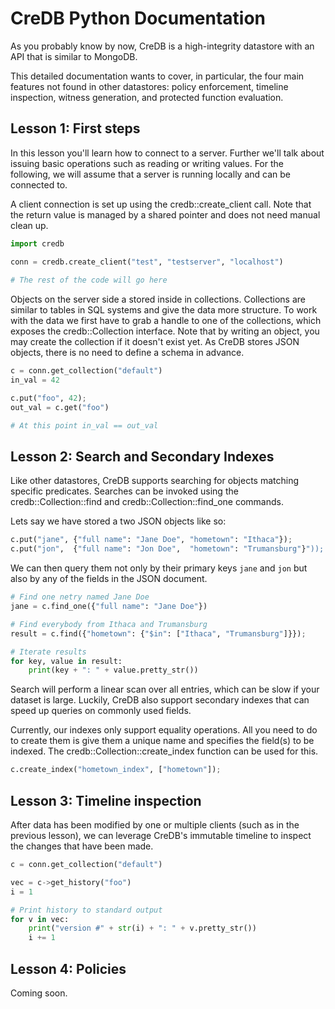 # CreDB Python Documentation

As you probably know by now, CreDB is a high-integrity datastore with an API that is similar to MongoDB.

This detailed documentation wants to cover, in particular, the four main features not found in other datastores:
policy enforcement, timeline inspection, witness generation, and protected function evaluation.

## Lesson 1: First steps
In this lesson you'll learn how to connect to a server. Further we'll talk about issuing basic operations such as reading or writing values.
For the following, we will assume that a server is running locally and can be connected to.

A client connection is set up using the credb::create_client call. Note that the return value is managed by a shared pointer and does not need manual clean up.

```py
import credb

conn = credb.create_client("test", "testserver", "localhost")
    
# The rest of the code will go here
```

Objects on the server side a stored inside in collections. Collections are similar to tables in SQL systems and give the data more structure. 
To work with the data we first have to grab a handle to one of the collections, which exposes the credb::Collection interface.
Note that by writing an object, you may create the collection if it doesn't exist yet.
As CreDB stores JSON objects, there is no need to define a schema in advance.

```py
c = conn.get_collection("default")
in_val = 42

c.put("foo", 42);
out_val = c.get("foo")

# At this point in_val == out_val 
```

## Lesson 2: Search and Secondary Indexes
Like other datastores, CreDB supports searching for objects matching specific predicates. Searches can be invoked using the credb::Collection::find and credb::Collection::find_one commands.

Lets say we have stored a two JSON objects like so:

```py
c.put("jane", {"full name": "Jane Doe", "hometown": "Ithaca"});
c.put("jon",  {"full name": "Jon Doe",  "hometown": "Trumansburg"}"));
```

We can then query them not only by their primary keys `jane` and `jon` but also by any of the fields in the JSON document.

```py
# Find one netry named Jane Doe
jane = c.find_one({"full name": "Jane Doe"})

# Find everybody from Ithaca and Trumansburg
result = c.find({"hometown": {"$in": ["Ithaca", "Trumansburg"]}});

# Iterate results
for key, value in result:
    print(key + ": " + value.pretty_str())
```

Search will perform a linear scan over all entries, which can be slow if your dataset is large. 
Luckily, CreDB also support secondary indexes that can speed up queries on commonly used fields. 

Currently, our indexes only support equality operations. All you need to do to create them is give them a unique name and specifies the field(s) to be indexed.
The credb::Collection::create_index function can be used for this.

```py
c.create_index("hometown_index", ["hometown"]);
```

## Lesson 3: Timeline inspection
After data has been modified by one or multiple clients (such as in the previous lesson), we can leverage CreDB's immutable timeline to inspect the changes that have been made.

```py
c = conn.get_collection("default")

vec = c->get_history("foo")
i = 1

# Print history to standard output
for v in vec:
    print("version #" + str(i) + ": " + v.pretty_str())
    i += 1
```

## Lesson 4: Policies
Coming soon.

